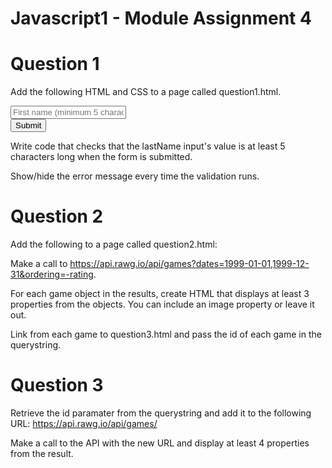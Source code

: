 # Javascript1 - Module Assignment 4

# Question 1
Add the following HTML and CSS to a page called question1.html.

<form id="contactForm">
    <div>
        <input type="text" id="lastName" placeholder="First name (minimum 5 characters)" />
        <div id="lastNameError" class="error">Your last name must be at least 5 characters</div>
    </div>
    <div>
        <button type="submit">Submit</button>
    </div>
</form>
<style>
.error {
    color: red;
    display: none;
}
</style>
Write code that checks that the lastName input's value is at least 5 characters long when the form is submitted.

Show/hide the error message every time the validation runs.

# Question 2
Add the following to a page called question2.html:

Make a call to https://api.rawg.io/api/games?dates=1999-01-01,1999-12-31&ordering=-rating.

For each game object in the results, create HTML that displays at least 3 properties from the objects. You can include an image property or leave it out.

Link from each game to question3.html and pass the id of each game in the querystring.

# Question 3
Retrieve the id paramater from the querystring and add it to the following URL: https://api.rawg.io/api/games/

Make a call to the API with the new URL and display at least 4 properties from the result.